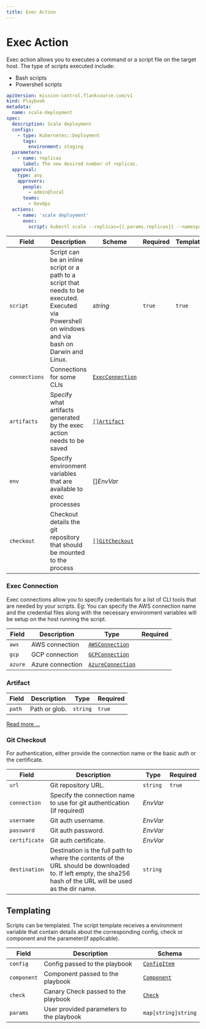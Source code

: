 ```yaml
---
title: Exec Action
---
```


# <Icon name="console"/> Exec Action

Exec action allows you to executes a command or a script file on the target host. The type of scripts executed include:

- Bash scripts
- Powershell scripts

```yaml title="scale-deployment.yaml"
apiVersion: mission-control.flanksource.com/v1
kind: Playbook
metadata:
  name: scale-deployment
spec:
  description: Scale deployment
  configs:
    - type: Kubernetes::Deployment
      tags:
        environment: staging
  parameters:
    - name: replicas
      label: The new desired number of replicas.
  approval:
    type: any
    approvers:
      people:
        - admin@local
      teams:
        - DevOps
  actions:
    - name: 'scale deployment'
      exec:
        script: kubectl scale --replicas={{.params.replicas}} --namespace={{.config.tags.namespace}} deployment {{.config.name}}
```

| Field         | Description                                                                                                                                          | Scheme                                                                          | Required | Templatable |
| ------------- | ---------------------------------------------------------------------------------------------------------------------------------------------------- | ------------------------------------------------------------------------------- | -------- | ----------- |
| `script`      | Script can be an inline script or a path to a script that needs to be executed. Executed via Powershell on windows and via bash on Darwin and Linux. | _string_                                                                        | `true`   | `true`      |
| `connections` | Connections for some CLIs                                                                                                                            | [`ExecConnection`](#exec-connection)                                            |          |             |
| `artifacts`   | Specify what artifacts generated by the exec action needs to be saved                                                                                | [`[]Artifact`](#artifact)                                                       |          |             |
| `env`         | Specify environment variables that are available to exec processes                                                                                   | <CommonLink to="secrets">[]*EnvVar*</CommonLink> |          |             |
| `checkout`    | Checkout details the git repository that should be mounted to the process                                                                            | [`[]GitCheckout`](#git-checkout)                                                |          |             |

### Exec Connection

Exec connections allow you to specify credentials for a list of CLI tools that are needed by your scripts. Eg: You can specify the AWS connection name and the credential files along with the necessary environment variables
will be setup on the host running the script.

| Field   | Description      | Type                                                            | Required |
| ------- | ---------------- | --------------------------------------------------------------- | -------- |
| `aws`   | AWS connection   | [`AWSConnection`](../references/connections#aws-connection)     |          |
| `gcp`   | GCP connection   | [`GCPConnection`](../references/connections#gcp-connection)     |          |
| `azure` | Azure connection | [`AzureConnection`](../references/connections#azure-connection) |          |

### Artifact

| Field  | Description   | Type     | Required |
| ------ | ------------- | -------- | -------- |
| `path` | Path or glob. | `string` | `true`   |

[Read more ...](../concepts/artifacts.md)

### Git Checkout

For authentication, either provide the connection name or the basic auth or the certificate.

| Field         | Description                                                                                                                                                    | Type                                                                          | Required |
| ------------- | -------------------------------------------------------------------------------------------------------------------------------------------------------------- | ----------------------------------------------------------------------------- | -------- |
| `url`         | Git repository URL.                                                                                                                                            | `string`                                                                      | `true`   |
| `connection`  | Specify the connection name to use for git authentication (if required)                                                                                        |  <CommonLink to="secrets">*EnvVar*</CommonLink> |          |
| `username`    | Git auth username.                                                                                                                                             |  <CommonLink to="secrets">*EnvVar*</CommonLink> |          |
| `password`    | Git auth password.                                                                                                                                             |  <CommonLink to="secrets">*EnvVar*</CommonLink> |          |
| `certificate` | Git auth certificate.                                                                                                                                          |  <CommonLink to="secrets">*EnvVar*</CommonLink> |          |
| `destination` | Destination is the full path to where the contents of the URL should be downloaded to. If left empty, the sha256 hash of the URL will be used as the dir name. | `string`                                                                      |          |

## Templating

Scripts can be templated. The script template receives a environment variable that contain details about the corresponding config, check or component and the parameter(if applicable).

| Field       | Description                              | Schema                                       |
| ----------- | ---------------------------------------- | -------------------------------------------- |
| `config`    | Config passed to the playbook            | [`ConfigItem`](../references/config_item.md) |
| `component` | Component passed to the playbook         | [`Component`](../references/component.md)    |
| `check`     | Canary Check passed to the playbook      | [`Check`](../references/check.md)            |
| `params`    | User provided parameters to the playbook | `map[string]string`                          |

